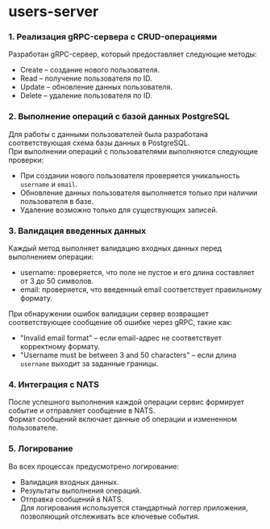 # users-server
### 1. Реализация gRPC-сервера с CRUD-операциями  

Разработан gRPC-сервер, который предоставляет следующие методы:  
- Create – создание нового пользователя.  
- Read – получение пользователя по ID.  
- Update – обновление данных пользователя.  
- Delete – удаление пользователя по ID.  

### 2. Выполнение операций с базой данных PostgreSQL  

Для работы с данными пользователей была разработана соответствующая схема базы данных в PostgreSQL.  
При выполнении операций с пользователями выполняются следующие проверки:  
- При создании нового пользователя проверяется уникальность `username` и `email`.  
- Обновление данных пользователя выполняется только при наличии пользователя в базе.  
- Удаление возможно только для существующих записей.  

### 3. Валидация введенных данных  

Каждый метод выполняет валидацию входных данных перед выполнением операции:  
- username: проверяется, что поле не пустое и его длина составляет от 3 до 50 символов.  
- email: проверяется, что введенный email соответствует правильному формату.  

При обнаружении ошибок валидации сервер возвращает соответствующее сообщение об ошибке через gRPC, такие как:  
- "Invalid email format" – если email-адрес не соответствует корректному формату.  
- "Username must be between 3 and 50 characters" – если длина `username` выходит за заданные границы.  

### 4. Интеграция с NATS  

После успешного выполнения каждой операции сервис формирует событие и отправляет сообщение в NATS.  
Формат сообщений включает данные об операции и измененном пользователе.  

### 5. Логирование  

Во всех процессах предусмотрено логирование:  
- Валидация входных данных.  
- Результаты выполнения операций.  
- Отправка сообщений в NATS.  
Для логирования используется стандартный логгер приложения, позволяющий отслеживать все ключевые события.  
